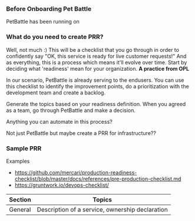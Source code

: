 ### Before Onboarding Pet Battle
PetBattle has been running on 

### What do you need to create PRR?
Well, not much :) This will be a checklist that you go through in order to confidently say "OK, this service is ready for live customer requests!" And as everything, this is a process which means it'll evolve over time. Start by deciding what 'readiness' mean for your organization. **A practice from OPL**

In our scenario, PetBattle is already serving to the endusers. You can use this checklist to identify the improvement points, do a prioritization with the development team and create a backlog.

Generate the topics based on your readiness definition. When you agreed as a team, go through PetBattle and make a decision.

Anything you can automate in this process? 


Not just PetBattle but maybe create a PRR for infrastructure??

### Sample PRR
Examples
- https://github.com/mercari/production-readiness-checklist/blob/master/docs/references/pre-production-checklist.md
- https://gruntwork.io/devops-checklist/

| Section             | Topics                                                                                          |
|---------------------|-------------------------------------------------------------------------------------------------|
| General             | Description of a service, ownership declaration                                                 |
